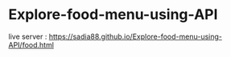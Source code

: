﻿# Explore-food-menu-using-API
live server :   https://sadia88.github.io/Explore-food-menu-using-API/food.html
